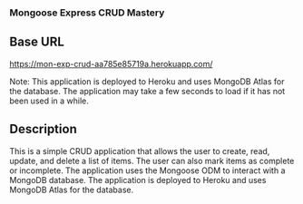 ### Mongoose Express CRUD Mastery

## Base URL

https://mon-exp-crud-aa785e85719a.herokuapp.com/

Note: This application is deployed to Heroku and uses MongoDB Atlas for the database. The application may take a few seconds to load if it has not been used in a while.

## Description

This is a simple CRUD application that allows the user to create, read, update, and delete a list of items. The user can also mark items as complete or incomplete. The application uses the Mongoose ODM to interact with a MongoDB database. The application is deployed to Heroku and uses MongoDB Atlas for the database.
